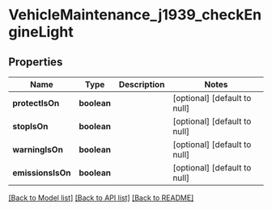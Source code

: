 # VehicleMaintenance_j1939_checkEngineLight

## Properties
Name | Type | Description | Notes
------------ | ------------- | ------------- | -------------
**protectIsOn** | **boolean** |  | [optional] [default to null]
**stopIsOn** | **boolean** |  | [optional] [default to null]
**warningIsOn** | **boolean** |  | [optional] [default to null]
**emissionsIsOn** | **boolean** |  | [optional] [default to null]

[[Back to Model list]](../README.md#documentation-for-models) [[Back to API list]](../README.md#documentation-for-api-endpoints) [[Back to README]](../README.md)


